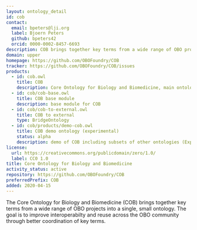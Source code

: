 ```yaml
---
layout: ontology_detail
id: cob
contact:
  email: bpeters@lji.org
  label: Bjoern Peters
  github: bpeters42
  orcid: 0000-0002-8457-6693
description: COB brings together key terms from a wide range of OBO projects to improve interoperability.
domain: upper
homepage: https://github.com/OBOFoundry/COB
tracker: https://github.com/OBOFoundry/COB/issues
products:
  - id: cob.owl
    title: COB
    description: Core Ontology for Biology and Biomedicine, main ontology
  - id: cob/cob-base.owl
    title: COB base module
    description: base module for COB
  - id: cob/cob-to-external.owl
    title: COB to external
    type: BridgeOntology
  - id: cob/products/demo-cob.owl
    title: COB demo ontology (experimental)
    status: alpha
    description: demo of COB including subsets of other ontologies (Experimental, for demo purposes only)
license:
  url: https://creativecommons.org/publicdomain/zero/1.0/
  label: CC0 1.0
title: Core Ontology for Biology and Biomedicine
activity_status: active
repository: https://github.com/OBOFoundry/COB
preferredPrefix: COB
added: 2020-04-15
---
```


The Core Ontology for Biology and Biomedicine (COB) brings together key terms from a wide range of OBO projects into a single, small ontology. The goal is to improve interoperabilty and reuse across the OBO community through better coordination of key terms.

